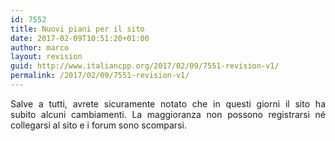 ```yaml
---
id: 7552
title: Nuovi piani per il sito
date: 2017-02-09T10:51:20+01:00
author: marco
layout: revision
guid: http://www.italiancpp.org/2017/02/09/7551-revision-v1/
permalink: /2017/02/09/7551-revision-v1/
---
```

<p style="text-align: justify;">
  Salve a tutti, avrete sicuramente notato che in questi giorni il sito ha subito alcuni cambiamenti. La maggioranza non possono registrarsi né collegarsi al sito e i forum sono scomparsi.
</p>